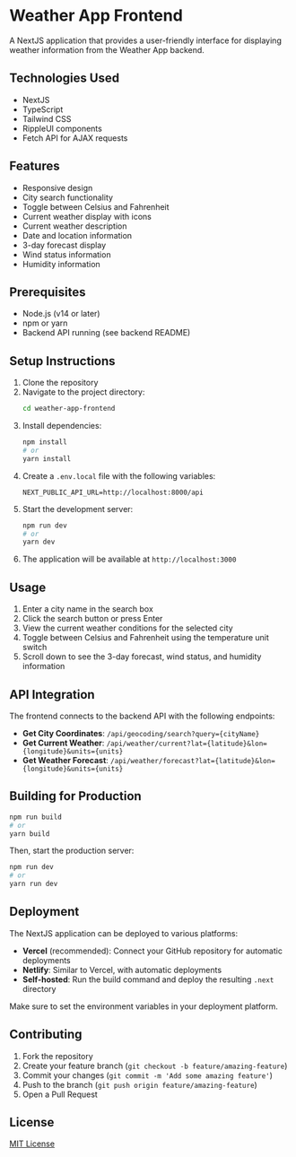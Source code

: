 # Weather App Frontend

A NextJS application that provides a user-friendly interface for displaying weather information from the Weather App backend.

## Technologies Used

- NextJS
- TypeScript
- Tailwind CSS
- RippleUI components
- Fetch API for AJAX requests

## Features

- Responsive design
- City search functionality
- Toggle between Celsius and Fahrenheit
- Current weather display with icons
- Current weather description
- Date and location information
- 3-day forecast display
- Wind status information
- Humidity information

## Prerequisites

- Node.js (v14 or later)
- npm or yarn
- Backend API running (see backend README)

## Setup Instructions

1. Clone the repository
2. Navigate to the project directory:
   ```bash
   cd weather-app-frontend
   ```
3. Install dependencies:
   ```bash
   npm install
   # or
   yarn install
   ```
4. Create a `.env.local` file with the following variables:
   ```
   NEXT_PUBLIC_API_URL=http://localhost:8000/api
   ```
5. Start the development server:
   ```bash
   npm run dev
   # or
   yarn dev
   ```
6. The application will be available at `http://localhost:3000`


## Usage

1. Enter a city name in the search box
2. Click the search button or press Enter
3. View the current weather conditions for the selected city
4. Toggle between Celsius and Fahrenheit using the temperature unit switch
5. Scroll down to see the 3-day forecast, wind status, and humidity information

## API Integration

The frontend connects to the backend API with the following endpoints:

- **Get City Coordinates**: `/api/geocoding/search?query={cityName}`
- **Get Current Weather**: `/api/weather/current?lat={latitude}&lon={longitude}&units={units}`
- **Get Weather Forecast**: `/api/weather/forecast?lat={latitude}&lon={longitude}&units={units}`

## Building for Production

```bash
npm run build
# or
yarn build
```

Then, start the production server:

```bash
npm run dev
# or
yarn run dev
```

## Deployment

The NextJS application can be deployed to various platforms:

- **Vercel** (recommended): Connect your GitHub repository for automatic deployments
- **Netlify**: Similar to Vercel, with automatic deployments
- **Self-hosted**: Run the build command and deploy the resulting `.next` directory

Make sure to set the environment variables in your deployment platform.

## Contributing

1. Fork the repository
2. Create your feature branch (`git checkout -b feature/amazing-feature`)
3. Commit your changes (`git commit -m 'Add some amazing feature'`)
4. Push to the branch (`git push origin feature/amazing-feature`)
5. Open a Pull Request

## License

[MIT License](LICENSE)